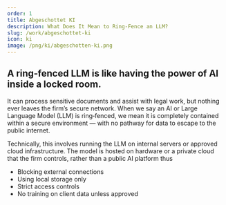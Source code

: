 ```yaml
---
order: 1
title: Abgeschottet KI
description: What Does It Mean to Ring‑Fence an LLM?
slug: /work/abgeschottet-ki
icon: ki
image: /png/ki/abgeschotten-ki.png
---
```


## A ring‑fenced LLM is like having the power of AI inside a locked room.

It can process sensitive documents and assist with legal work, but nothing ever leaves the firm’s secure network. When we say an AI or Large Language Model (LLM) is ring‑fenced, we mean it is completely contained within a secure environment — with no pathway for data to escape to the public internet.

Technically, this involves running the LLM on internal servers or approved cloud infrastructure. The model is hosted on hardware or a private cloud that the firm controls, rather than a public AI platform thus

- Blocking external connections
- Using local storage only
- Strict access controls
- No training on client data unless approved
